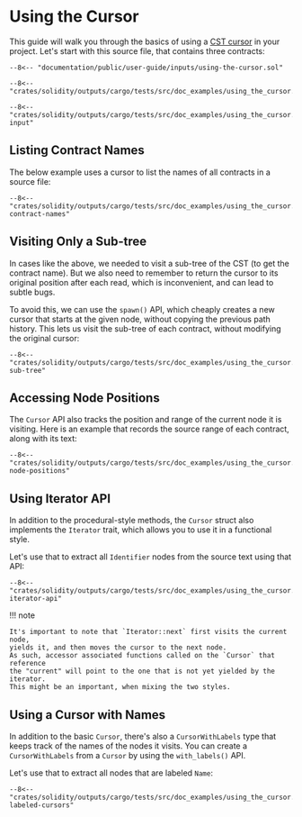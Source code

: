 # Using the Cursor

This guide will walk you through the basics of using a [CST cursor](../concepts.md#cst-cursors) in your project.
Let's start with this source file, that contains three contracts:

```solidity title="input.sol"
--8<-- "documentation/public/user-guide/inputs/using-the-cursor.sol"
```

```{ .rust }
--8<-- "crates/solidity/outputs/cargo/tests/src/doc_examples/using_the_cursor.rs:imports"

--8<-- "crates/solidity/outputs/cargo/tests/src/doc_examples/using_the_cursor.rs:parse-input"
```

## Listing Contract Names

The below example uses a cursor to list the names of all contracts in a source file:

```{ .rust }
--8<-- "crates/solidity/outputs/cargo/tests/src/doc_examples/using_the_cursor.rs:listing-contract-names"
```

## Visiting Only a Sub-tree

In cases like the above, we needed to visit a sub-tree of the CST (to get the contract name).
But we also need to remember to return the cursor to its original position after each read,
which is inconvenient, and can lead to subtle bugs.

To avoid this, we can use the `spawn()` API,
which cheaply creates a new cursor that starts at the given node, without copying the previous path history.
This lets us visit the sub-tree of each contract, without modifying the original cursor:

```{ .rust }
--8<-- "crates/solidity/outputs/cargo/tests/src/doc_examples/using_the_cursor.rs:visiting-sub-tree"
```

## Accessing Node Positions

The `Cursor` API also tracks the position and range of the current node it is visiting.
Here is an example that records the source range of each contract, along with its text:

```{ .rust }
--8<-- "crates/solidity/outputs/cargo/tests/src/doc_examples/using_the_cursor.rs:accessing-node-positions"
```

## Using Iterator API

In addition to the procedural-style methods, the `Cursor` struct also implements the `Iterator` trait, which allows you to use it in a functional style.

Let's use that to extract all `Identifier` nodes from the source text using that API:

```{ .rust }
--8<-- "crates/solidity/outputs/cargo/tests/src/doc_examples/using_the_cursor.rs:using-iterator-api"
```

!!! note

    It's important to note that `Iterator::next` first visits the current node,
    yields it, and then moves the cursor to the next node.
    As such, accessor associated functions called on the `Cursor` that reference
    the "current" will point to the one that is not yet yielded by the iterator.
    This might be an important, when mixing the two styles.

## Using a Cursor with Names

In addition to the basic `Cursor`, there's also a `CursorWithLabels` type
that keeps track of the names of the nodes it visits.
You can create a `CursorWithLabels` from a `Cursor` by using the `with_labels()` API.

Let's use that to extract all nodes that are labeled `Name`:

```{ .rust }
--8<-- "crates/solidity/outputs/cargo/tests/src/doc_examples/using_the_cursor.rs:using-labeled-cursors"
```
